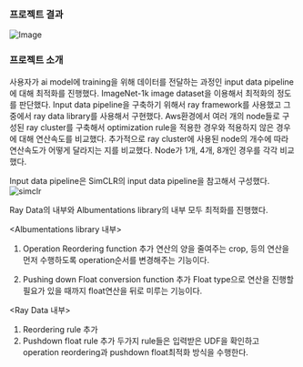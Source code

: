 ### 프로젝트 결과  
![Image](https://github.com/user-attachments/assets/0caed200-2c62-4d20-aabb-25b19ff85f2d)

### 프로젝트 소개  
사용자가 ai model에 training을 위해 데이터를 전달하는 과정인 input data pipeline에 대해 최적화를 진행했다. 
ImageNet-1k image dataset을 이용해서 최적화의 정도를 판단했다. 
Input data pipeline을 구축하기 위해서 ray framework를 사용했고 그 중에서 ray data library를 사용해서 구현했다. 
Aws환경에서 여러 개의 node들로 구성된 ray cluster를 구축해서 optimization rule을 적용한 경우와 적용하지 않은 경우에 대해 연산속도를 비교했다.
추가적으로 ray cluster에 사용된 node의 개수에 따라 연산속도가 어떻게 달라지는 지를 비교했다. Node가 1개, 4개, 8개인 경우를 각각 비교했다. 

Input data pipeline은 SimCLR의 input data pipeline을 참고해서 구성했다. 
![simclr](https://github.com/user-attachments/assets/e94174a8-00d9-4eb7-8dab-7adecb91d67a)



Ray Data의 내부와 Albumentations library의 내부 모두 최적화를 진행했다. 

<Albumentations library 내부>
1. Operation Reordering function 추가
   연산의 양을 줄여주는 crop, 등의 연산을 먼저 수행하도록 operation순서를 변경해주는 기능이다. 
  
2. Pushing down Float conversion function 추가
   Float type으로 연산을 진행할 필요가 있을 때까지 float연산을 뒤로 미루는 기능이다. 

<Ray Data 내부>
1. Reordering rule 추가
2. Pushdown float rule 추가
두가지 rule들은 입력받은 UDF을 확인하고 operation reordering과 pushdown float최적화 방식을 수행한다.
